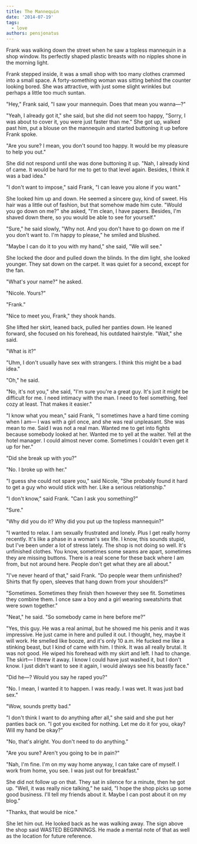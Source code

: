 ```yaml
---
title: The Mannequin
date: '2014-07-19'
tags:
  - love
authors: pensjonatus
---
```


Frank was walking down the street when he saw a topless mannequin in a shop
window. Its perfectly shaped plastic breasts with no nipples shone in the
morning light.

<!-- truncate -->

Frank stepped inside, it was a small shop with too many clothes crammed into a
small space. A forty-something woman was sitting behind the counter looking
bored. She was attractive, with just some slight wrinkles but perhaps a little
too much suntan.

"Hey," Frank said, "I saw your mannequin. Does that mean you wanna—?"

"Yeah, I already got it," she said, but she did not seem too happy, "Sorry, I
was about to cover it, you were just faster than me." She got up, walked past
him, put a blouse on the mannequin and started buttoning it up before Frank
spoke.

"Are you sure? I mean, you don't sound too happy. It would be my pleasure to
help you out."

She did not respond until she was done buttoning it up. "Nah, I already kind of
came. It would be hard for me to get to that level again. Besides, I think it
was a bad idea."

"I don't want to impose," said Frank, "I can leave you alone if you want."

She looked him up and down. He seemed a sincere guy, kind of sweet. His hair was
a little out of fashion, but that somehow made him cute. "Would you go down on
me?" she asked, "I'm clean, I have papers. Besides, I'm shaved down there, so
you would be able to see for yourself."

"Sure," he said slowly, "Why not. And you don't have to go down on me if you
don't want to. I'm happy to please," he smiled and blushed.

"Maybe I can do it to you with my hand," she said, "We will see."

She locked the door and pulled down the blinds. In the dim light, she looked
younger. They sat down on the carpet. It was quiet for a second, except for the
fan.

"What's your name?" he asked.

"Nicole. Yours?"

"Frank."

"Nice to meet you, Frank," they shook hands.

She lifted her skirt, leaned back, pulled her panties down. He leaned forward,
she focused on his forehead, his outdated hairstyle. "Wait," she said.

"What is it?"

"Uhm, I don't usually have sex with strangers. I think this might be a bad
idea."

"Oh," he said.

"No, it's not you," she said, "I'm sure you're a great guy. It's just it might
be difficult for me. I need intimacy with the man. I need to feel something,
feel cozy at least. That makes it easier."

"I know what you mean," said Frank, "I sometimes have a hard time coming when I
am— I was with a girl once, and she was real unpleasant. She was mean to me.
Said I was not a real man. Wanted me to get into fights because somebody looked
at her. Wanted me to yell at the waiter. Yell at the hotel manager. I could
almost never come. Sometimes I couldn't even get it up for her."

"Did she break up with you?"

"No. I broke up with her."

"I guess she could not spare you," said Nicole, "She probably found it hard to
get a guy who would stick with her. Like a serious relationship."

"I don't know," said Frank. "Can I ask you something?"

"Sure."

"Why did you do it? Why did you put up the topless mannequin?"

"I wanted to relax. I am sexually frustrated and lonely. Plus I get really horny
recently. It's like a phase in a woman's sex life. I know, this sounds stupid,
but I've been under a lot of stress lately. The shop is not doing so well. It's
unfinished clothes. You know, sometimes some seams are apart, sometimes they are
missing buttons. There is a real scene for these back where I am from, but not
around here. People don't get what they are all about."

"I've never heard of that," said Frank. "Do people wear them unfinished? Shirts
that fly open, sleeves that hang down from your shoulders?"

"Sometimes. Sometimes they finish then however they see fit. Sometimes they
combine them. I once saw a boy and a girl wearing sweatshirts that were sown
together."

"Neat," he said. "So somebody came in here before me?"

"Yes, this guy. He was a real animal, but he showed me his penis and it was
impressive. He just came in here and pulled it out. I thought, hey, maybe it
will work. He smelled like booze, and it's only 10 a.m. He fucked me like a
stinking beast, but I kind of came with him. I think. It was all really brutal.
It was not good. He wiped his forehead with my skirt and left. I had to change.
The skirt— I threw it away. I know I could have just washed it, but I don't
know. I just didn't want to see it again, I would always see his beastly face."

"Did he—? Would you say he raped you?"

"No. I mean, I wanted it to happen. I was ready. I was wet. It was just bad
sex."

"Wow, sounds pretty bad."

"I don't think I want to do anything after all," she said and she put her
panties back on. "I got you excited for nothing. Let me do it for you, okay?
Will my hand be okay?"

"No, that's alright. You don't need to do anything."

"Are you sure? Aren't you going to be in pain?"

"Nah, I'm fine. I'm on my way home anyway, I can take care of myself. I work
from home, you see. I was just out for breakfast."

She did not follow up on that. They sat in silence for a minute, then he got up.
"Well, it was really nice talking," he said, "I hope the shop picks up some good
business. I'll tell my friends about it. Maybe I can post about it on my blog."

"Thanks, that would be nice."

She let him out. He looked back as he was walking away. The sign above the shop
said WASTED BEGINNINGS. He made a mental note of that as well as the location
for future reference.
